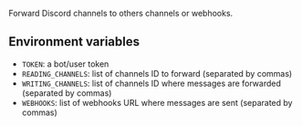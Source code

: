 

Forward Discord channels to others channels or webhooks.

## Environment variables
- `TOKEN`: a bot/user token
- `READING_CHANNELS`: list of channels ID to forward (separated by commas)
- `WRITING_CHANNELS`: list of channels ID where messages are forwarded (separated by commas)
- `WEBHOOKS`: list of webhooks URL where messages are sent (separated by commas)
